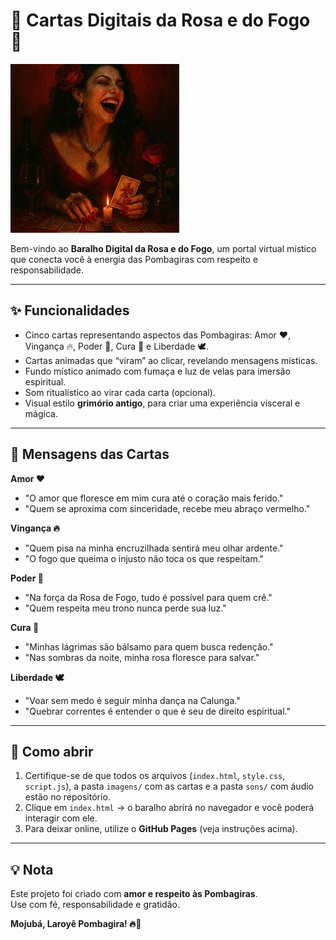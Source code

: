 # 🎴 Cartas Digitais da Rosa e do Fogo 🎴

![Cartas da Rosa e do Fogo](https://github.com/alexialuzdeferro/Cartas-Rosa-e-Fogo/blob/main/OIG4%20(4).jpg)

Bem-vindo ao **Baralho Digital da Rosa e do Fogo**, um portal virtual místico que conecta você à energia das Pombagiras com respeito e responsabilidade.

---

## ✨ Funcionalidades

- Cinco cartas representando aspectos das Pombagiras: Amor ❤️, Vingança 🔥, Poder 💪, Cura 🌹 e Liberdade 🕊️.  
- Cartas animadas que “viram” ao clicar, revelando mensagens místicas.  
- Fundo místico animado com fumaça e luz de velas para imersão espiritual.  
- Som ritualístico ao virar cada carta (opcional).  
- Visual estilo **grimório antigo**, para criar uma experiência visceral e mágica.

---

## 🔮 Mensagens das Cartas

**Amor ❤️**  
- "O amor que floresce em mim cura até o coração mais ferido."  
- "Quem se aproxima com sinceridade, recebe meu abraço vermelho."  

**Vingança 🔥**  
- "Quem pisa na minha encruzilhada sentirá meu olhar ardente."  
- "O fogo que queima o injusto não toca os que respeitam."  

**Poder 💪**  
- "Na força da Rosa de Fogo, tudo é possível para quem crê."  
- "Quem respeita meu trono nunca perde sua luz."  

**Cura 🌹**  
- "Minhas lágrimas são bálsamo para quem busca redenção."  
- "Nas sombras da noite, minha rosa floresce para salvar."  

**Liberdade 🕊️**  
- "Voar sem medo é seguir minha dança na Calunga."  
- "Quebrar correntes é entender o que é seu de direito espiritual."

---

## 🚀 Como abrir

1. Certifique-se de que todos os arquivos (`index.html`, `style.css`, `script.js`), a pasta `imagens/` com as cartas e a pasta `sons/` com áudio estão no repositório.  
2. Clique em `index.html` → o baralho abrirá no navegador e você poderá interagir com ele.  
3. Para deixar online, utilize o **GitHub Pages** (veja instruções acima).

---

## 💡 Nota

Este projeto foi criado com **amor e respeito às Pombagiras**.  
Use com fé, responsabilidade e gratidão.  

**Mojubá, Laroyê Pombagira! 🔥🌹**

